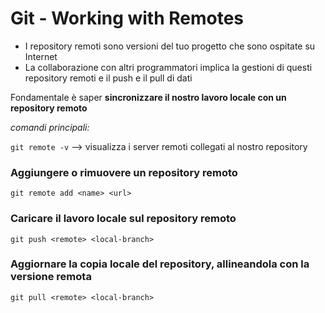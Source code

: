 # Git - Working with Remotes
- I repository remoti sono versioni del tuo progetto che sono ospitate su Internet
- La collaborazione con altri programmatori implica la gestioni di questi repository remoti e il push e il pull di dati
  
Fondamentale è saper **sincronizzare il nostro lavoro locale con un repository remoto**

*comandi principali:*

```git remote -v``` --> visualizza i server remoti collegati al nostro repository
### Aggiungere o rimuovere un repository remoto
```git remote add <name> <url>```
### Caricare il lavoro locale sul repository remoto
```git push <remote> <local-branch>```
### Aggiornare la copia locale del repository, allineandola con la versione remota
```git pull <remote> <local-branch>```
